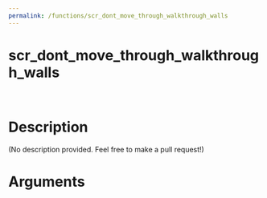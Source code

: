 ```yaml
---
permalink: /functions/scr_dont_move_through_walkthrough_walls
---
```

# scr_dont_move_through_walkthrough_walls  
&nbsp;  
# Description  
(No description provided. Feel free to make a pull request!) 
&nbsp;  
# Arguments


